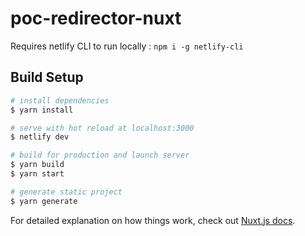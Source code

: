 # poc-redirector-nuxt  

Requires netlify CLI to run locally : `npm i -g netlify-cli`    

## Build Setup

```bash
# install dependencies
$ yarn install

# serve with hot reload at localhost:3000
$ netlify dev

# build for production and launch server
$ yarn build
$ yarn start

# generate static project
$ yarn generate
```

For detailed explanation on how things work, check out [Nuxt.js docs](https://nuxtjs.org).
